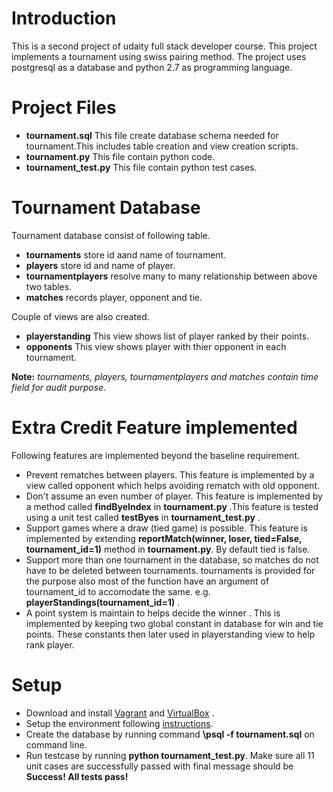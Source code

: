 # Introduction
This is a second project of udaity full stack developer course.
This project implements a tournament using swiss pairing method.
The project uses postgresql as a database and python 2.7 as programming
language.

# Project Files

*  **tournament.sql** This file create database schema needed for tournament.This
includes table creation and view creation scripts.
*  **tournament.py** This file contain python code.
*  **tournament_test.py** This file contain python test cases.

# Tournament Database
Tournament database consist of following table. 
* **tournaments** store id aand name of tournament.
* **players** store id and name of player.
* **tournamentplayers** resolve many to many relationship between above two tables.
* **matches** records player, opponent and tie.

Couple of views are also created.
* **playerstanding** This view shows list of player ranked by their points.
* **opponents** This view shows player with thier opponent in each tournament.

**Note:** *tournaments, players, tournamentplayers and matches contain time field for audit purpose.*

# Extra Credit Feature implemented
   Following features are implemented beyond the baseline requirement.
* Prevent rematches between players. This feature is implemented by a view called 
  opponent which helps avoiding rematch with old opponent.
* Don't assume an even number of player. This feature is implemented by a method called 
  **findByeIndex** in **tournament.py** .This feature is tested using a unit test called **testByes**
  in **tournament_test.py** .
* Support games where a draw (tied game) is possible. This feature is implemented by extending 
  **reportMatch(winner, loser, tied=False, tournament_id=1)** method in **tournament.py**. By default
  tied is false.
* Support more than one tournament in the database, so matches do not have to be deleted between tournaments.
  tournaments is provided for the purpose also most of the function have an argument of tournament_id to 
  accomodate the same. e.g. **playerStandings(tournament_id=1)** .
* A point system is maintain to helps decide the winner . This is implemented by keeping two global constant 
  in database for win and tie points. These constants then later used in playerstanding view to help rank 
  player. 


# Setup
* Download and install [Vagrant](https://www.vagrantup.com/) and [VirtualBox](https://www.virtualbox.org/) .
* Setup the environment following [instructions](https://www.udacity.com/wiki/ud197/install-vagrant).
* Create the database by running command **\psql -f tournament.sql** on command line.
* Run testcase by running **python tournament_test.py**. Make sure all 11 unit cases are successfully passed 
  with final message should be **Success!  All tests pass!**